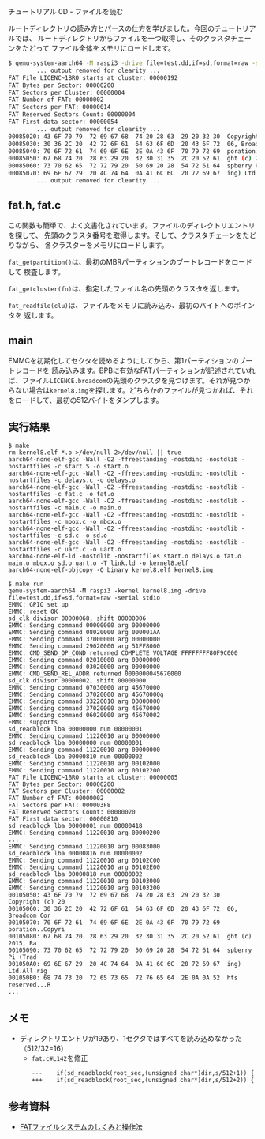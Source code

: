 チュートリアル 0D - ファイルを読む

ルートディレクトリの読み方とパースの仕方を学びました。今回のチュートリアルでは、
ルートディレクトリからファイルを一つ取得し、そのクラスタチェーンをたどって
ファイル全体をメモリにロードします。

```sh
$ qemu-system-aarch64 -M raspi3 -drive file=test.dd,if=sd,format=raw -serial stdio
        ... output removed for clearity ...
FAT File LICENC~1BRO starts at cluster: 00000192
FAT Bytes per Sector: 00000200
FAT Sectors per Cluster: 00000004
FAT Number of FAT: 00000002
FAT Sectors per FAT: 00000014
FAT Reserved Sectors Count: 00000004
FAT First data sector: 00000054
        ... output removed for clearity ...
00085020: 43 6F 70 79  72 69 67 68  74 20 28 63  29 20 32 30  Copyright (c) 20
00085030: 30 36 2C 20  42 72 6F 61  64 63 6F 6D  20 43 6F 72  06, Broadcom Cor
00085040: 70 6F 72 61  74 69 6F 6E  2E 0A 43 6F  70 79 72 69  poration..Copyri
00085050: 67 68 74 20  28 63 29 20  32 30 31 35  2C 20 52 61  ght (c) 2015, Ra
00085060: 73 70 62 65  72 72 79 20  50 69 20 28  54 72 61 64  spberry Pi (Trad
00085070: 69 6E 67 29  20 4C 74 64  0A 41 6C 6C  20 72 69 67  ing) Ltd.All rig
        ... output removed for clearity ...
```

## fat.h, fat.c

この関数も簡単で、よく文書化されています。ファイルのディレクトリエントリを探して、
先頭のクラスタ番号を取得します。そして、クラスタチェーンをたどりながら、
各クラスターをメモリにロードします。

`fat_getpartition()`は、最初のMBRパーティションのブートレコードをロードして
検査します。

`fat_getcluster(fn)`は、指定したファイル名の先頭のクラスタを返します。

`fat_readfile(clu)`は、ファイルをメモリに読み込み、最初のバイトへのポインタを
返します。

## main

EMMCを初期化してセクタを読めるようにしてから、第1パーティションのブートレコードを
読み込みます。BPBに有効なFATパーティションが記述されていれば、ファイル`LICENCE.broadcom`の先頭のクラスタを見つけます。それが見つからない場合は`kernel8.img`を探します。どちらかのファイルが見つかれば、それをロードして、最初の512バイトをダンプします。

## 実行結果

```
$ make
rm kernel8.elf *.o >/dev/null 2>/dev/null || true
aarch64-none-elf-gcc -Wall -O2 -ffreestanding -nostdinc -nostdlib -nostartfiles -c start.S -o start.o
aarch64-none-elf-gcc -Wall -O2 -ffreestanding -nostdinc -nostdlib -nostartfiles -c delays.c -o delays.o
aarch64-none-elf-gcc -Wall -O2 -ffreestanding -nostdinc -nostdlib -nostartfiles -c fat.c -o fat.o
aarch64-none-elf-gcc -Wall -O2 -ffreestanding -nostdinc -nostdlib -nostartfiles -c main.c -o main.o
aarch64-none-elf-gcc -Wall -O2 -ffreestanding -nostdinc -nostdlib -nostartfiles -c mbox.c -o mbox.o
aarch64-none-elf-gcc -Wall -O2 -ffreestanding -nostdinc -nostdlib -nostartfiles -c sd.c -o sd.o
aarch64-none-elf-gcc -Wall -O2 -ffreestanding -nostdinc -nostdlib -nostartfiles -c uart.c -o uart.o
aarch64-none-elf-ld -nostdlib -nostartfiles start.o delays.o fat.o main.o mbox.o sd.o uart.o -T link.ld -o kernel8.elf
aarch64-none-elf-objcopy -O binary kernel8.elf kernel8.img

$ make run
qemu-system-aarch64 -M raspi3 -kernel kernel8.img -drive file=test.dd,if=sd,format=raw -serial stdio
EMMC: GPIO set up
EMMC: reset OK
sd_clk divisor 00000068, shift 00000006
EMMC: Sending command 00000000 arg 00000000
EMMC: Sending command 08020000 arg 000001AA
EMMC: Sending command 37000000 arg 00000000
EMMC: Sending command 29020000 arg 51FF8000
EMMC: CMD_SEND_OP_COND returned COMPLETE VOLTAGE FFFFFFFF80F9C000
EMMC: Sending command 02010000 arg 00000000
EMMC: Sending command 03020000 arg 00000000
EMMC: CMD_SEND_REL_ADDR returned 0000000045670000
sd_clk divisor 00000002, shift 00000000
EMMC: Sending command 07030000 arg 45670000
EMMC: Sending command 37020000 arg 45670000q
EMMC: Sending command 33220010 arg 00000000
EMMC: Sending command 37020000 arg 45670000
EMMC: Sending command 06020000 arg 45670002
EMMC: supports
sd_readblock lba 00000000 num 00000001
EMMC: Sending command 11220010 arg 00000000
sd_readblock lba 00000000 num 00000001
EMMC: Sending command 11220010 arg 00000000
sd_readblock lba 00000810 num 00000002
EMMC: Sending command 11220010 arg 00102000
EMMC: Sending command 11220010 arg 00102200
FAT File LICENC~1BRO starts at cluster: 00000005
FAT Bytes per Sector: 00000200
FAT Sectors per Cluster: 00000002
FAT Number of FAT: 00000002
FAT Sectors per FAT: 000003F8
FAT Reserved Sectors Count: 00000020
FAT First data sector: 00000810
sd_readblock lba 00000001 num 00000418
EMMC: Sending command 11220010 arg 00000200
...
EMMC: Sending command 11220010 arg 00083000
sd_readblock lba 00000816 num 00000002
EMMC: Sending command 11220010 arg 00102C00
EMMC: Sending command 11220010 arg 00102E00
sd_readblock lba 00000818 num 00000002
EMMC: Sending command 11220010 arg 00103000
EMMC: Sending command 11220010 arg 00103200
00105050: 43 6F 70 79  72 69 67 68  74 20 28 63  29 20 32 30  Copyright (c) 20
00105060: 30 36 2C 20  42 72 6F 61  64 63 6F 6D  20 43 6F 72  06, Broadcom Cor
00105070: 70 6F 72 61  74 69 6F 6E  2E 0A 43 6F  70 79 72 69  poration..Copyri
00105080: 67 68 74 20  28 63 29 20  32 30 31 35  2C 20 52 61  ght (c) 2015, Ra
00105090: 73 70 62 65  72 72 79 20  50 69 20 28  54 72 61 64  spberry Pi (Trad
001050A0: 69 6E 67 29  20 4C 74 64  0A 41 6C 6C  20 72 69 67  ing) Ltd.All rig
001050B0: 68 74 73 20  72 65 73 65  72 76 65 64  2E 0A 0A 52  hts reserved...R
...
```

## メモ

- ディレクトリエントリが19あり、1セクタではすべてを読み込めなかった（512/32=16）
  - `fat.c#L142`を修正
    ```
    ---    if(sd_readblock(root_sec,(unsigned char*)dir,s/512+1)) {
    +++    if(sd_readblock(root_sec,(unsigned char*)dir,s/512+2)) {
    ```

## 参考資料

- [FATファイルシステムのしくみと操作法](http://elm-chan.org/docs/fat.html)
